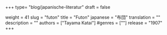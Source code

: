 +++
type= "blog/japanische-literatur"
draft = false

weight = 41
slug = "futon"
title = "Futon"
japanese = "布団"
translation = ""
description = ""
authors = ["Tayama Katai"]
#genres = [""]
release = "1907"
+++

